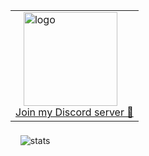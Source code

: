 <table align="left"><tr><td>
  &nbsp;&nbsp;
  <a target="_blank" href="https://discord.gg/MrQdmzd">
    <img align="middle" alt="logo" height="150" src="https://github.com/dai-shi/react-tracked/raw/main/website/static/img/react-tracked-logo-animated1.svg" />
    <div>Join my Discord server 👋</div>
  </a>
</td></tr></table>

&nbsp;&nbsp;&nbsp;
<img align="middle" alt="stats" src="https://github-readme-stats.vercel.app/api?username=dai-shi&show_icons=true" />
